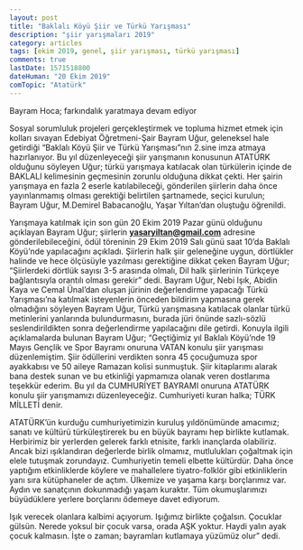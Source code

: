 ```yaml
---
layout: post
title: "Baklalı Köyü Şiir ve Türkü Yarışması"
description: "şiir yarışmaları 2019"
category: articles
tags: [ekim 2019, genel, şiir yarışması, türkü yarışması]
comments: true
lastDate: 1571518800
dateHuman: "20 Ekim 2019"
comTopic: "Atatürk"
---
```


Bayram Hoca; farkındalık yaratmaya devam ediyor

Sosyal sorumluluk projeleri gerçekleştirmek ve topluma hizmet etmek için kolları sıvayan Edebiyat Öğretmeni-Şair Bayram Uğur, geleneksel hale getirdiği “Baklalı Köyü Şiir ve Türkü Yarışması”nın 2.sine imza atmaya hazırlanıyor. Bu yıl düzenleyeceği şiir yarışmanın konusunun ATATÜRK olduğunu söyleyen Uğur; türkü yarışmaya katılacak olan türkülerin içinde de BAKLALI kelimesinin geçmesinin zorunlu olduğuna dikkat çekti. Her şairin yarışmaya en fazla 2 eserle katılabileceği, gönderilen şiirlerin daha önce yayınlanmamış olması gerektiği belirtilen şartnamede, seçici kurulun; Bayram Uğur, M.Demirel Babacanoğlu, Yaşar Yıltan’dan oluştuğu öğrenildi.

Yarışmaya katılmak için son gün 20 Ekim 2019 Pazar günü olduğunu açıklayan Bayram Uğur; şiirlerin **yasaryiltan@gmail.com** adresine gönderilebileceğini, ödül töreninin 29 Ekim 2019 Salı günü saat 10’da Baklalı Köyü’nde yapılacağını açıkladı. Şiirlerin halk şiir geleneğine uygun, dörtlükler halinde ve hece
ölçüsüyle yazılması gerektiğine dikkat çeken Bayram Uğur; “Şiirlerdeki dörtlük sayısı 3-5 arasında olmalı, Dil halk şiirlerinin Türkçeye bağlantısıyla orantılı olması gerekir” dedi. Bayram Uğur, Nebi Işık, Abidin Kaya ve Cemal Ünal’dan oluşan jürinin değerlendirme yapacağı Türkü Yarışması’na katılmak isteyenlerin önceden bildirim yapmasına gerek olmadığını söyleyen Bayram Uğur, Türkü yarışmasına katılacak olanlar türkü metinlerini yanlarında bulundurmasını, burada jüri önünde sazlı-sözlü seslendirildikten sonra
değerlendirme yapılacağını dile getirdi.
Konuyla ilgili açıklamalarda bulunan Bayram Uğur; 
“Geçtiğimiz yıl Baklalı Köyü’nde 19 Mayıs Gençlik ve Spor Bayramı onuruna VATAN konulu şiir yarışması düzenlemiştim. Şiir ödüllerini verdikten sonra 45 çocuğumuza spor ayakkabısı ve 50 aileye Ramazan kolisi sunmuştuk. Şiir kitaplarımı alarak bana destek sunan ve bu etkinliği yapmamıza olanak veren dostlarıma teşekkür ederim.
Bu yıl da CUMHURİYET BAYRAMI onuruna ATATÜRK konulu şiir yarışmamızı düzenleyeceğiz. Cumhuriyeti kuran halka; TÜRK MİLLETİ denir.

ATATÜRK’ün kurduğu cumhuriyetimizin kuruluş yıldönümünde amacımız; sanatı ve kültürü türküleştirerek bu en büyük bayramı hep birlikte
kutlamak. Herbirimiz bir yerlerden gelerek farklı etnisite, farklı inançlarda olabiliriz. Ancak bizi ışıklandıran değerlerde birlik olmamız,
mutlulukları çoğaltmak için elele tutuşmak zorundayız. Cumhuriyetin temeli elbette kültürdür. Daha önce yaptığım etkinliklerde köylere ve mahallelere tiyatro-folklör gibi etkinliklerin yanı sıra kütüphaneler de açtım. Ülkemize ve yaşama karşı borçlarımız var. Aydın ve sanatçının dokunmadığı yaşam kuraktır.
Tüm okumuşlarımızı büyüdüklere yerlere borçlarını ödemeye davet ediyorum.

Işık verecek olanlara kalbimi açıyorum. Işığımız birlikte çoğalsın. Çocuklar gülsün. Nerede yoksul bir çocuk varsa, orada AŞK yoktur. Haydi yalın ayak çocuk kalmasın. İşte o zaman; bayramları kutlamaya yüzümüz olur” dedi.